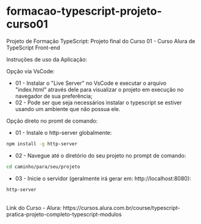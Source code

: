 # formacao-typescript-projeto-curso01
Projeto de Formação TypeScript: Projeto final do Curso 01 - Curso Alura de TypeScript Front-end

Instruções de uso da Aplicação:

Opção via VsCode:
* 01 - Instalar o "Live Server" no VsCode e executar o arquivo "index.html" através dele para visualizar o projeto em execução no navegador de sua preferência;
* 02 - Pode ser que seja necessários instalar o typescript se estiver usando um ambiente que não possua ele.

Opção direto no promt de comando:
* 01 - Instale o http-server globalmente:
```bash
npm install -g http-server
```
* 02 - Navegue até o diretório do seu projeto no prompt de comando:
```bash
cd caminho/para/seu/projeto
```
* 03 - Inicie o servidor (geralmente irá gerar em: http://localhost:8080):
```bash
http-server
```

</br>
Link do Curso - Alura:
https://cursos.alura.com.br/course/typescript-pratica-projeto-completo-typescript-modulos
